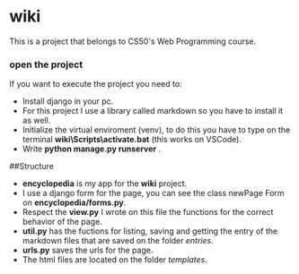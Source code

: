 # wiki
This is a project that belongs to CS50's Web Programming course. 

### open the project
If you want to execute the project you need to:
  * Install django in your pc.
  * For this project I use a library called markdown so you have to install it as well.
  * Initialize the virtual enviroment (venv), to do this you have to type on the terminal **wiki\Scripts\activate.bat** (this works on VSCode).
  * Write **python manage.py runserver** .

##Structure
* **encyclopedia** is my app for the **wiki** project.
* I use a django form for the page, you can see the class newPage Form on **encyclopedia/forms.py**.
* Respect the **view.py** I wrote on this file the functions for the correct behavior of the page.
* **util.py** has the fuctions for listing, saving and getting the entry of the markdown files that are saved on the folder *entries*.
* **urls.py** saves the urls for the page.
* The html files are located on the folder *templates*.


